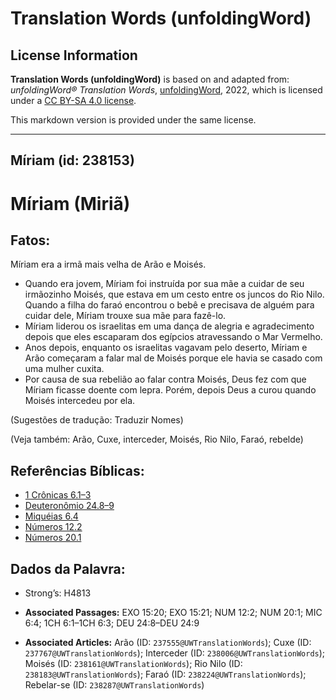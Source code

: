 # Translation Words (unfoldingWord)

## License Information

**Translation Words (unfoldingWord)** is based on and adapted from: _unfoldingWord® Translation Words_, [unfoldingWord](https://unfoldingword.org/utw), 2022, which is licensed under a [CC BY-SA 4.0 license](https://creativecommons.org/licenses/by-sa/4.0/legalcode.en).

This markdown version is provided under the same license.



--------------------------------

## Míriam (id: 238153)

Míriam (Miriã)
==============

Fatos:
------

Míriam era a irmã mais velha de Arão e Moisés.

* Quando era jovem, Míriam foi instruída por sua mãe a cuidar de seu irmãozinho Moisés, que estava em um cesto entre os juncos do Rio Nilo. Quando a filha do faraó encontrou o bebê e precisava de alguém para cuidar dele, Míriam trouxe sua mãe para fazê\-lo.
* Míriam liderou os israelitas em uma dança de alegria e agradecimento depois que eles escaparam dos egípcios atravessando o Mar Vermelho.
* Anos depois, enquanto os israelitas vagavam pelo deserto, Míriam e Arão começaram a falar mal de Moisés porque ele havia se casado com uma mulher cuxita.
* Por causa de sua rebelião ao falar contra Moisés, Deus fez com que Míriam ficasse doente com lepra. Porém, depois Deus a curou quando Moisés intercedeu por ela.

(Sugestões de tradução: Traduzir Nomes)

(Veja também: Arão, Cuxe, interceder, Moisés, Rio Nilo, Faraó, rebelde)

Referências Bíblicas:
---------------------

* [1 Crônicas 6\.1–3](https://ref.ly/1Chr6:1-1Chr6:3)
* [Deuteronômio 24\.8–9](https://ref.ly/Deut24:8-Deut24:9)
* [Miquéias 6\.4](https://ref.ly/Mic6:4)
* [Números 12\.2](https://ref.ly/Num12:2)
* [Números 20\.1](https://ref.ly/Num20:1)

Dados da Palavra:
-----------------

* Strong’s: H4813

* **Associated Passages:** EXO 15:20; EXO 15:21; NUM 12:2; NUM 20:1; MIC 6:4; 1CH 6:1–1CH 6:3; DEU 24:8–DEU 24:9
* **Associated Articles:** Arão (ID: `237555@UWTranslationWords`); Cuxe (ID: `237767@UWTranslationWords`); Interceder (ID: `238006@UWTranslationWords`); Moisés (ID: `238161@UWTranslationWords`); Rio Nilo (ID: `238183@UWTranslationWords`); Faraó (ID: `238224@UWTranslationWords`); Rebelar-se (ID: `238287@UWTranslationWords`)

